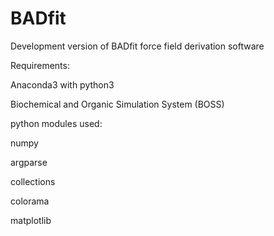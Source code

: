 # BADfit
Development version of BADfit force field derivation software

Requirements:

Anaconda3 with python3

Biochemical and Organic Simulation System (BOSS)

python modules used:

numpy

argparse

collections

colorama

matplotlib
